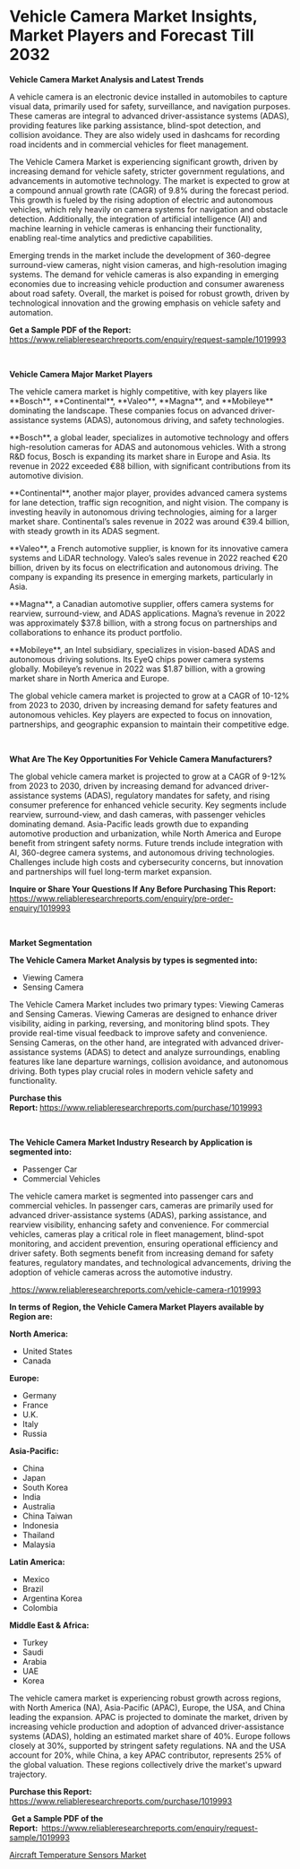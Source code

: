 <p><h1>Vehicle Camera Market Insights, Market Players and Forecast Till 2032</h1></p><p><strong>Vehicle Camera Market Analysis and Latest Trends</strong></p>
<p><p>A vehicle camera is an electronic device installed in automobiles to capture visual data, primarily used for safety, surveillance, and navigation purposes. These cameras are integral to advanced driver-assistance systems (ADAS), providing features like parking assistance, blind-spot detection, and collision avoidance. They are also widely used in dashcams for recording road incidents and in commercial vehicles for fleet management.</p><p>The Vehicle Camera Market is experiencing significant growth, driven by increasing demand for vehicle safety, stricter government regulations, and advancements in automotive technology. The market is expected to grow at a compound annual growth rate (CAGR) of 9.8% during the forecast period. This growth is fueled by the rising adoption of electric and autonomous vehicles, which rely heavily on camera systems for navigation and obstacle detection. Additionally, the integration of artificial intelligence (AI) and machine learning in vehicle cameras is enhancing their functionality, enabling real-time analytics and predictive capabilities.</p><p>Emerging trends in the market include the development of 360-degree surround-view cameras, night vision cameras, and high-resolution imaging systems. The demand for vehicle cameras is also expanding in emerging economies due to increasing vehicle production and consumer awareness about road safety. Overall, the market is poised for robust growth, driven by technological innovation and the growing emphasis on vehicle safety and automation.</p></p>
<p><strong>Get a Sample PDF of the Report:&nbsp;</strong> <a href="https://www.reliableresearchreports.com/enquiry/request-sample/1019993?utm_campaign=1581&utm_medium=2&utm_source=Github&utm_content=ia&utm_term=21012025&utm_id=vehicle-camera">https://www.reliableresearchreports.com/enquiry/request-sample/1019993</a></p>
<p>&nbsp;</p>
<p><strong>Vehicle Camera Major Market Players</strong></p>
<p><p>The vehicle camera market is highly competitive, with key players like **Bosch**, **Continental**, **Valeo**, **Magna**, and **Mobileye** dominating the landscape. These companies focus on advanced driver-assistance systems (ADAS), autonomous driving, and safety technologies.</p><p>**Bosch**, a global leader, specializes in automotive technology and offers high-resolution cameras for ADAS and autonomous vehicles. With a strong R&D focus, Bosch is expanding its market share in Europe and Asia. Its revenue in 2022 exceeded €88 billion, with significant contributions from its automotive division.</p><p>**Continental**, another major player, provides advanced camera systems for lane detection, traffic sign recognition, and night vision. The company is investing heavily in autonomous driving technologies, aiming for a larger market share. Continental’s sales revenue in 2022 was around €39.4 billion, with steady growth in its ADAS segment.</p><p>**Valeo**, a French automotive supplier, is known for its innovative camera systems and LiDAR technology. Valeo’s sales revenue in 2022 reached €20 billion, driven by its focus on electrification and autonomous driving. The company is expanding its presence in emerging markets, particularly in Asia.</p><p>**Magna**, a Canadian automotive supplier, offers camera systems for rearview, surround-view, and ADAS applications. Magna’s revenue in 2022 was approximately $37.8 billion, with a strong focus on partnerships and collaborations to enhance its product portfolio.</p><p>**Mobileye**, an Intel subsidiary, specializes in vision-based ADAS and autonomous driving solutions. Its EyeQ chips power camera systems globally. Mobileye’s revenue in 2022 was $1.87 billion, with a growing market share in North America and Europe.</p><p>The global vehicle camera market is projected to grow at a CAGR of 10-12% from 2023 to 2030, driven by increasing demand for safety features and autonomous vehicles. Key players are expected to focus on innovation, partnerships, and geographic expansion to maintain their competitive edge.</p></p>
<p>&nbsp;</p>
<p><strong>What Are The Key Opportunities For Vehicle Camera Manufacturers?</strong></p>
<p><p>The global vehicle camera market is projected to grow at a CAGR of 9-12% from 2023 to 2030, driven by increasing demand for advanced driver-assistance systems (ADAS), regulatory mandates for safety, and rising consumer preference for enhanced vehicle security. Key segments include rearview, surround-view, and dash cameras, with passenger vehicles dominating demand. Asia-Pacific leads growth due to expanding automotive production and urbanization, while North America and Europe benefit from stringent safety norms. Future trends include integration with AI, 360-degree camera systems, and autonomous driving technologies. Challenges include high costs and cybersecurity concerns, but innovation and partnerships will fuel long-term market expansion.</p></p>
<p><strong>Inquire or Share Your Questions If Any Before Purchasing This Report:</strong> <a href="https://www.reliableresearchreports.com/enquiry/pre-order-enquiry/1019993?utm_campaign=1581&utm_medium=2&utm_source=Github&utm_content=ia&utm_term=21012025&utm_id=vehicle-camera">https://www.reliableresearchreports.com/enquiry/pre-order-enquiry/1019993</a></p>
<p>&nbsp;</p>
<p><strong>Market Segmentation</strong></p>
<p><strong>The Vehicle Camera Market Analysis by types is segmented into:</strong></p>
<p><ul><li>Viewing Camera</li><li>Sensing Camera</li></ul></p>
<p><p>The Vehicle Camera Market includes two primary types: Viewing Cameras and Sensing Cameras. Viewing Cameras are designed to enhance driver visibility, aiding in parking, reversing, and monitoring blind spots. They provide real-time visual feedback to improve safety and convenience. Sensing Cameras, on the other hand, are integrated with advanced driver-assistance systems (ADAS) to detect and analyze surroundings, enabling features like lane departure warnings, collision avoidance, and autonomous driving. Both types play crucial roles in modern vehicle safety and functionality.</p></p>
<p><strong>Purchase this Report:&nbsp;</strong><a href="https://www.reliableresearchreports.com/purchase/1019993?utm_campaign=1581&utm_medium=2&utm_source=Github&utm_content=ia&utm_term=21012025&utm_id=vehicle-camera">https://www.reliableresearchreports.com/purchase/1019993</a></p>
<p>&nbsp;</p>
<p><strong>The Vehicle Camera Market Industry Research by Application is segmented into:</strong></p>
<p><ul><li>Passenger Car</li><li>Commercial Vehicles</li></ul></p>
<p><p>The vehicle camera market is segmented into passenger cars and commercial vehicles. In passenger cars, cameras are primarily used for advanced driver-assistance systems (ADAS), parking assistance, and rearview visibility, enhancing safety and convenience. For commercial vehicles, cameras play a critical role in fleet management, blind-spot monitoring, and accident prevention, ensuring operational efficiency and driver safety. Both segments benefit from increasing demand for safety features, regulatory mandates, and technological advancements, driving the adoption of vehicle cameras across the automotive industry.</p></p>
<p><a href="https://www.reliableresearchreports.com/vehicle-camera-r1019993?utm_campaign=1581&utm_medium=2&utm_source=Github&utm_content=ia&utm_term=21012025&utm_id=vehicle-camera">&nbsp;https://www.reliableresearchreports.com/vehicle-camera-r1019993</a></p>
<p><strong>In terms of Region, the Vehicle Camera Market Players available by Region are:</strong></p>
<p>
    <p> <strong> North America: </strong>
        <ul>
            <li>United States</li>
            <li>Canada</li>
        </ul>
        </p> 
    <p> <strong> Europe: </strong>
        <ul>
            <li>Germany</li>
            <li>France</li>
            <li>U.K.</li>
            <li>Italy</li>
            <li>Russia</li>
        </ul>
        </p> 
    <p> <strong> Asia-Pacific: </strong>
        <ul>
            <li>China</li>
            <li>Japan</li>
            <li>South Korea</li>
            <li>India</li>
            <li>Australia</li>
            <li>China Taiwan</li>
            <li>Indonesia</li>
            <li>Thailand</li>
            <li>Malaysia</li>
        </ul>
        </p> 
    <p> <strong> Latin America: </strong>
        <ul>
            <li>Mexico</li>
            <li>Brazil</li>
            <li>Argentina Korea</li>
            <li>Colombia</li>
        </ul>
        </p> 
    <p> <strong> Middle East & Africa: </strong>
        <ul>
            <li>Turkey</li>
            <li>Saudi</li>
            <li>Arabia</li>
            <li>UAE</li>
            <li>Korea</li>
        </ul>
    </p>
    </p>
<p><p>The vehicle camera market is experiencing robust growth across regions, with North America (NA), Asia-Pacific (APAC), Europe, the USA, and China leading the expansion. APAC is projected to dominate the market, driven by increasing vehicle production and adoption of advanced driver-assistance systems (ADAS), holding an estimated market share of 40%. Europe follows closely at 30%, supported by stringent safety regulations. NA and the USA account for 20%, while China, a key APAC contributor, represents 25% of the global valuation. These regions collectively drive the market's upward trajectory.</p></p>
<p><strong>Purchase this Report: </strong><a href="https://www.reliableresearchreports.com/purchase/1019993?utm_campaign=1581&utm_medium=2&utm_source=Github&utm_content=ia&utm_term=21012025&utm_id=vehicle-camera">https://www.reliableresearchreports.com/purchase/1019993</a></p>
<p>&nbsp;<strong>Get a Sample PDF of the Report:&nbsp;&nbsp;</strong><a href="https://www.reliableresearchreports.com/enquiry/request-sample/1019993?utm_campaign=1581&utm_medium=2&utm_source=Github&utm_content=ia&utm_term=21012025&utm_id=vehicle-camera">https://www.reliableresearchreports.com/enquiry/request-sample/1019993</a></p>
<p><strong></strong></p>
<p><p><a href="https://github.com/willjis/Market-Research-Report-List-1/blob/main/aircraft-temperature-sensors-market.md?utm_campaign=1581&utm_medium=2&utm_source=Github&utm_content=ia&utm_term=21012025&utm_id=vehicle-camera">Aircraft Temperature Sensors Market</a></p></p>